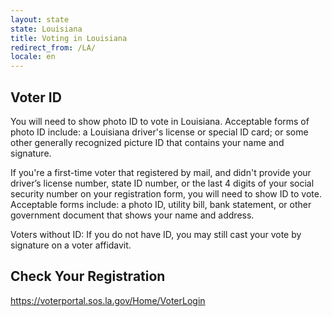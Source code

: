 ```yaml
---
layout: state
state: Louisiana
title: Voting in Louisiana
redirect_from: /LA/
locale: en
---
```


## Voter ID

You will need to show photo ID to vote in Louisiana. Acceptable forms of photo ID include: a Louisiana driver's license or special ID card; or some other generally recognized picture ID that contains your name and signature.

If you're a first-time voter that registered by mail, and didn't provide your driver’s license number, state ID number, or the last 4 digits of your social security number on your registration form, you will need to show ID to vote. Acceptable forms include: a photo ID, utility bill, bank statement, or other government document that shows your name and address.

Voters without ID: If you do not have ID, you may still cast your vote by signature on a voter affidavit.

## Check Your Registration

<https://voterportal.sos.la.gov/Home/VoterLogin>
